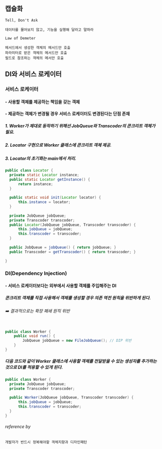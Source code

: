 ## 캡슐화

```
Tell, Don't Ask

데이터를 물어보지 않고, 기능을 실행해 달라고 말하라

Law of Demeter

메서드에서 생성한 객체의 메서드만 호출
파라미터로 받은 객체의 메서드만 호출
필드로 참조하는 객체의 메서만 호출
```

## DI와 서비스 로케이터

### 서비스 로케이터

#### - 사용할 객체를 제공하는 책임을 갖는 객체
#### - 제공하는 객체가 변경될 경우 서비스 로케이터도 변경된다는 단점 존재

##### 1. Worker가 제대로 동작하기 위해선 JobQueue와 Transcoder의 콘크리트 객체가 필요. 
##### 2. Locator 구현으로 Worker 클래스에 콘크리트 객체 제공.
##### 3. Locator의 초기화는 main에서 처리.

```java
public class Locator {
  private static Locator instance;
  public static Locator getInstance() {
      return instance;
  }
  
  public static void init(Locator locator) {
      this.instance = locator;
  }
  
  private JobQueue jobQueue;
  private Transcoder transcoder;
  public Locator(JobQueue jobQueue, Transcoder transcoder) {
      this.jobQueue = jobQueue;
      this.transcoder = transcoder;
  }
  
  public JobQueue = jobQueue() { return jobQueue; }
  public Transcoder = getTranscoder() { return transcoder; }
  
}

```
### DI(Dependency Injection)

#### - 서비스 로케이터보다는 외부에서 사용할 객체를 주입해주는 DI

##### 콘크리트 객체를 직접 사용해서 객체를 생성할 경우 의존 역전 원칙을 위반하게 된다.
###### ➡️ 결과적으로는 확장 폐쇄 원칙 위반

```java

public class Worker {
    public void run() {
        JobQueue jobQueue = new FileJobQueue(); // DIP 위반
    }
}
```

##### 다음 코드와 같이 Worker 클래스에 사용할 객체를 전달받을 수 있는 생성자를 추가하는 것으로 DI를 적용할 수 있게 된다. 

```java
public class Worker {
  private JobQueue jobQueue;
  private Transcoder transcoder;
  
  public Worker(JobQueue jobQueue, Transcoder transcoder) {
      this.jobQueue = jobQueue;
      this.transcoder = transcoder;
  }
}
```



###### reference by 
```
개발자가 반드시 정복해야할 객체지향과 디자인패턴
```
